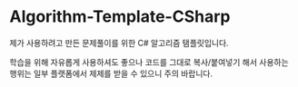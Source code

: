 # Algorithm-Template-CSharp
제가 사용하려고 만든 문제풀이를 위한 C# 알고리즘 탬플릿입니다.

학습을 위해 자유롭게 사용하셔도 좋으나 코드를 그대로 복사/붙여넣기 해서 사용하는 행위는 일부 플랫폼에서 제제를 받을 수 있으니 주의 바랍니다.
